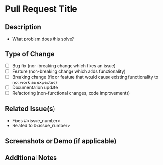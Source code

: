 # Pull Request Title
<!-- Provide a short summary of the changes in this pull request -->

## Description
<!-- Describe your changes in detail -->
- What problem does this solve?


## Type of Change
<!-- Please delete options that are not relevant -->
- [ ] Bug fix (non-breaking change which fixes an issue)
- [ ] Feature (non-breaking change which adds functionality)
- [ ] Breaking change (fix or feature that would cause existing functionality to not work as expected)
- [ ] Documentation update
- [ ] Refactoring (non-functional changes, code improvements)

## Related Issue(s)
<!-- List the issues this pull request resolves -->
- Fixes #<issue_number>
- Related to #<issue_number>

## Screenshots or Demo (if applicable)
<!-- Attach screenshots or a short demo to highlight the changes -->

## Additional Notes
<!-- Add any additional information, context, or questions here -->